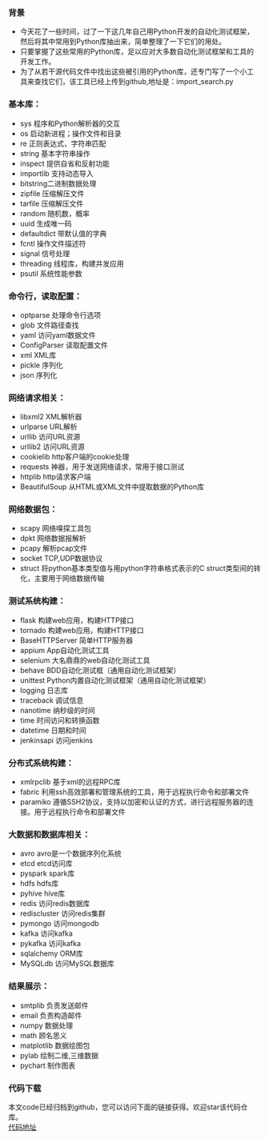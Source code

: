 ### 背景
- 今天花了一些时间，过了一下这几年自己用Python开发的自动化测试框架，然后将其中常用到Python库抽出来，简单整理了一下它们的用处。
- 只要掌握了这些常用的Python库，足以应对大多数自动化测试框架和工具的开发工作。
- 为了从若干源代码文件中找出这些被引用的Python库，还专门写了一个小工具来查找它们，该工具已经上传到github,地址是：import_search.py


### 基本库：
- sys 程序和Python解析器的交互
- os 启动新进程；操作文件和目录
- re  正则表达式，字符串匹配
- string 基本字符串操作
- inspect 提供自省和反射功能
- importlib 支持动态导入
- bitstring二进制数据处理
- zipfile 压缩解压文件
- tarfile 压缩解压文件
- random 随机数，概率
- uuid 生成唯一码
- defaultdict  带默认值的字典
- fcntl 操作文件描述符
- signal  信号处理
- threading  线程库，构建并发应用
- psutil 系统性能参数

### 命令行，读取配置：
- optparse 处理命令行选项
- glob 文件路径查找
- yaml 访问yaml数据文件
- ConfigParser 读取配置文件
- xml XML库
- pickle 序列化
- json 序列化

### 网络请求相关：
- libxml2  XML解析器
- urlparse URL解析
- urllib 访问URL资源
- urllib2 访问URL资源
- cookielib http客户端的cookie处理
- requests 神器，用于发送网络请求，常用于接口测试
- httplib http请求客户端
- BeautifulSoup 从HTML或XML文件中提取数据的Python库

### 网络数据包：
- scapy 网络嗅探工具包
- dpkt 网络数据报解析
- pcapy 解析pcap文件
- socket TCP,UDP数据协议
- struct 将python基本类型值与用python字符串格式表示的C struct类型间的转化，主要用于网络数据传输

### 测试系统构建：
- flask  构建web应用，构建HTTP接口 
- tornado 构建web应用，构建HTTP接口
- BaseHTTPServer 简单HTTP服务器
- appium App自动化测试工具
- selenium 大名鼎鼎的web自动化测试工具
- behave BDD自动化测试框（通用自动化测试框架）
- unittest  Python内置自动化测试框架（通用自动化测试框架）
- logging  日志库
- traceback 调试信息
- nanotime  纳秒级的时间
- time 时间访问和转换函数
- datetime  日期和时间
- jenkinsapi 访问jenkins

### 分布式系统构建：
- xmlrpclib  基于xml的远程RPC库
- fabric  利用ssh高效部署和管理系统的工具，用于远程执行命令和部署文件
- paramiko 遵循SSH2协议，支持以加密和认证的方式，进行远程服务器的连接。用于远程执行命令和部署文件

### 大数据和数据库相关：
- avro avro是一个数据序列化系统
- etcd etcd访问库
- pyspark spark库
- hdfs  hdfs库
- pyhive hive库
- redis 访问redis数据库
- rediscluster 访问redis集群
- pymongo 访问mongodb
- kafka 访问kafka
- pykafka 访问kafka
- sqlalchemy ORM库
- MySQLdb 访问MySQL数据库

### 结果展示：
- smtplib 负责发送邮件
- email  负责构造邮件
- numpy 数据处理
- math 顾名思义
- matplotlib 数据绘图包
- pylab 绘制二维,三维数据
- pychart 制作图表

### 代码下载

本文code已经归档到github，您可以访问下面的链接获得。欢迎star该代码仓库。  
[代码地址](https://github.com/jumper2014/PyCodeComplete/tree/master/practice/tool)  


